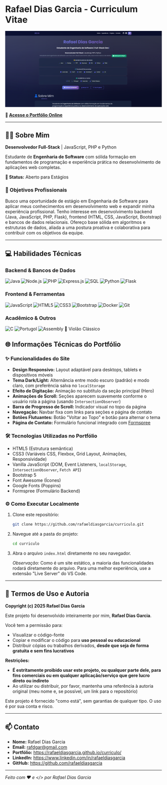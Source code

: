 # Rafael Dias Garcia - Curriculum Vitae

![Screenshot do Portfólio](src/assets/img/print-site.png)

**🔗 [Acesse o Portfólio Online](https://rafaeldiasgarcia.github.io/curriculo/)**

---

## 👨‍💻 Sobre Mim

**Desenvolvedor Full-Stack** | JavaScript, PHP e Python

Estudante de **Engenharia de Software** com sólida formação em fundamentos de programação e experiência prática no desenvolvimento de aplicações web completas. 

**📍 Status:** Aberto para Estágios

### 🎯 Objetivos Profissionais

Busco uma oportunidade de estágio em Engenharia de Software para aplicar meus conhecimentos em desenvolvimento web e expandir minha experiência profissional. Tenho interesse em desenvolvimento backend (Java, JavaScript, PHP, Flask), frontend (HTML, CSS, JavaScript, Bootstrap) e bancos de dados relacionais. Ofereço base sólida em algoritmos e estruturas de dados, aliada a uma postura proativa e colaborativa para contribuir com os objetivos da equipe.

---

## 💻 Habilidades Técnicas

### Backend & Bancos de Dados
![Java](https://img.shields.io/badge/Java-ED8B00?style=flat&logo=java&logoColor=white)
![Node.js](https://img.shields.io/badge/Node.js-43853D?style=flat&logo=node.js&logoColor=white)
![PHP](https://img.shields.io/badge/PHP-777BB4?style=flat&logo=php&logoColor=white)
![Express.js](https://img.shields.io/badge/Express.js-404D59?style=flat)
![SQL](https://img.shields.io/badge/SQL-4479A1?style=flat&logo=mysql&logoColor=white)
![Python](https://img.shields.io/badge/Python-3776AB?style=flat&logo=python&logoColor=white)
![Flask](https://img.shields.io/badge/Flask-000000?style=flat&logo=flask&logoColor=white)

### Frontend & Ferramentas
![JavaScript](https://img.shields.io/badge/JavaScript-F7DF1E?style=flat&logo=javascript&logoColor=black)
![HTML5](https://img.shields.io/badge/HTML5-E34F26?style=flat&logo=html5&logoColor=white)
![CSS3](https://img.shields.io/badge/CSS3-1572B6?style=flat&logo=css3&logoColor=white)
![Bootstrap](https://img.shields.io/badge/Bootstrap-563D7C?style=flat&logo=bootstrap&logoColor=white)
![Docker](https://img.shields.io/badge/Docker-2496ED?style=flat&logo=docker&logoColor=white)
![Git](https://img.shields.io/badge/Git-F05032?style=flat&logo=git&logoColor=white)

### Acadêmico & Outros
![C](https://img.shields.io/badge/C-00599C?style=flat&logo=c&logoColor=white)
![Portugol](https://img.shields.io/badge/Portugol-000000?style=flat)
![Assembly](https://img.shields.io/badge/Assembly-654FF0?style=flat)
🎸 Violão Clássico



## 🌐 Informações Técnicas do Portfólio

### ✨ Funcionalidades do Site

*   **Design Responsivo:** Layout adaptável para desktops, tablets e dispositivos móveis
*   **Tema Dark/Light:** Alternância entre modo escuro (padrão) e modo claro, com preferência salva no `localStorage`
*   **Efeito de Digitação:** Animação no subtítulo da seção principal (Hero)
*   **Animações de Scroll:** Seções aparecem suavemente conforme o usuário rola a página (usando `IntersectionObserver`)
*   **Barra de Progresso de Scroll:** Indicador visual no topo da página
*   **Navegação:** Navbar fixa com links para seções e página de contato
*   **Botões Flutuantes:** Botão "Voltar ao Topo" e botão para alternar o tema
*   **Página de Contato:** Formulário funcional integrado com [Formspree](https://formspree.io/)

### 🛠️ Tecnologias Utilizadas no Portfólio

*   HTML5 (Estrutura semântica)
*   CSS3 (Variáveis CSS, Flexbox, Grid Layout, Animações, Responsividade)
*   Vanilla JavaScript (DOM, Event Listeners, `localStorage`, `IntersectionObserver`, `Fetch API`)
*   Bootstrap 5
*   Font Awesome (Ícones)
*   Google Fonts (Poppins)
*   Formspree (Formulário Backend)

### ⚙️ Como Executar Localmente

1.  Clone este repositório:
    ```bash
    git clone https://github.com/rafaeldiasgarcia/curriculo.git
    ```
2.  Navegue até a pasta do projeto:
    ```bash
    cd curriculo
    ```
3.  Abra o arquivo `index.html` diretamente no seu navegador.

    *Observação:* Como é um site estático, a maioria das funcionalidades rodará diretamente do arquivo. Para uma melhor experiência, use a extensão "Live Server" do VS Code.

---

## 📝 Termos de Uso e Autoria

**Copyright (c) 2025 Rafael Dias Garcia**

Este projeto foi desenvolvido inteiramente por mim, **Rafael Dias Garcia**.

Você tem a permissão para:

*   Visualizar o código-fonte
*   Copiar e modificar o código para **uso pessoal ou educacional**
*   Distribuir cópias ou trabalhos derivados, **desde que seja de forma gratuita e sem fins lucrativos**

**Restrições:**

*   **É estritamente proibido usar este projeto, ou qualquer parte dele, para fins comerciais ou em qualquer aplicação/serviço que gere lucro direto ou indireto**
*   Ao utilizar ou distribuir, por favor, mantenha uma referência à autoria original (meu nome e, se possível, um link para o repositório)

Este projeto é fornecido "como está", sem garantias de qualquer tipo. O uso é por sua conta e risco.

---

## 📫 Contato

*   **Nome:** Rafael Dias Garcia
*   **Email:** rafdgar@gmail.com
*   **Portfólio:** https://rafaeldiasgarcia.github.io/curriculo/
*   **LinkedIn:** https://www.linkedin.com/in/rafaeldiasgarcia
*   **GitHub:** https://github.com/rafaeldiasgarcia

---

*Feito com ❤️ e </> por Rafael Dias Garcia*

